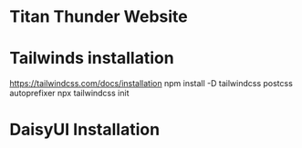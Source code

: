 # Titan Thunder Website 

# Tailwinds installation
https://tailwindcss.com/docs/installation
npm install -D tailwindcss postcss autoprefixer
npx tailwindcss init

# DaisyUI Installation
